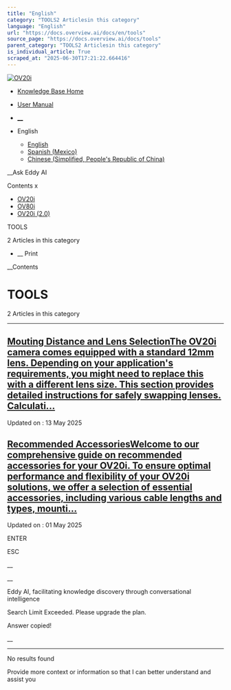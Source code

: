 ```yaml
---
title: "English"
category: "TOOLS2 Articlesin this category"
language: "English"
url: "https://docs.overview.ai/docs/en/tools"
source_page: "https://docs.overview.ai/docs/tools"
parent_category: "TOOLS2 Articlesin this category"
is_individual_article: True
scraped_at: "2025-06-30T17:21:22.664416"
---
```


[ ![OV20i](https://cdn.document360.io/logo/863daf20-40fe-49e9-9c91-e3c6cfba55d1/2e22ebf07a24460d8065cff0cb46d3d4-OverviewLogo.png) ](https://www.overview.ai)

  * [Knowledge Base Home](https://docs.overview.ai)
  * [User Manual](https://docs.overview.ai/docs)



  * [ __](/v1/en)
  * English

    * [ English ](/docs/en/tools "en")
    * [ Spanish \(Mexico\) ](/docs/es-mx/tools "es-mx")
    * [ Chinese \(Simplified, People's Republic of China\) ](/docs/zh-cn/tools "zh-cn")




__Ask Eddy AI

Contents x

  * [ OV20i  ](start-here)
  * [ OV80i  ](start-here-1)
  * [ OV20i \(2.0\)  ](faq)



TOOLS

2 Articles  in this category




  *  __ Print




 __Contents

# TOOLS

2 Articles  in this category

* * *

## [Mouting Distance and Lens SelectionThe OV20i camera comes equipped with a standard 12mm lens. Depending on your application's requirements, you might need to replace this with a different lens size. This section provides detailed instructions for safely swapping lenses. Calculati...](/docs/lens-selection)

Updated on : 13 May 2025

## [Recommended AccessoriesWelcome to our comprehensive guide on recommended accessories for your OV20i. To ensure optimal performance and flexibility of your OV20i solutions, we offer a selection of essential accessories, including various cable lengths and types, mounti...](/docs/recommended-accessories-2)

Updated on : 01 May 2025

ENTER

ESC

 __

__

Eddy AI, facilitating knowledge discovery through conversational intelligence

Search Limit Exceeded. Please upgrade the plan.

Answer copied\!

__

__ __

No results found

Provide more context or information so that I can better understand and assist you
